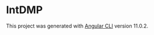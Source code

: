 # IntDMP

This project was generated with [Angular CLI](https://github.com/angular/angular-cli) version 11.0.2.

